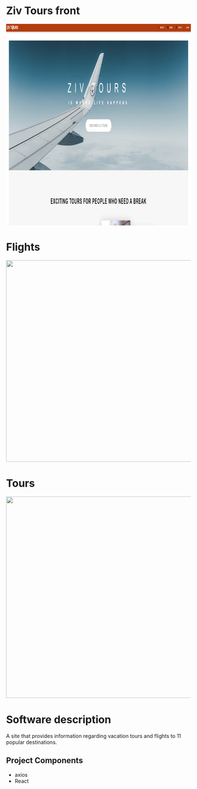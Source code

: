  # Ziv Tours front
 <p ><img src="https://github.com/nissim490/zivTours_Front/blob/main/images/home.ico" height="550" width="700" /></p>
 
# Flights  
<p ><img src="https://github.com/nissim490/zivTours_Front/blob/main/images/2.ico" height="550" width="700" /></p>

# Tours  
<p ><img src="https://github.com/nissim490/zivTours_Front/blob/main/images/4.ico" height="550" width="700" /></p>

# Software description 
A site that provides information regarding vacation tours and flights to 11 popular destinations.

## Project Components  
* axios   
* React
